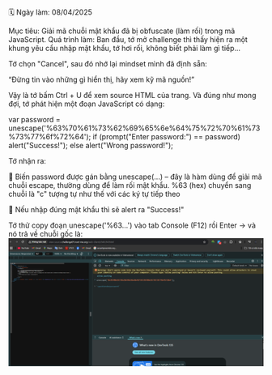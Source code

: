 🗓 Ngày làm: 08/04/2025

Mục tiêu:
Giải mã chuỗi mật khẩu đã bị obfuscate (làm rối) trong mã JavaScript.
Quá trình làm:
Ban đầu, tớ mở challenge thì thấy hiện ra một khung yêu cầu nhập mật khẩu, tớ hơi rối, không biết phải làm gì tiếp...

Tớ chọn "Cancel", sau đó nhớ lại mindset mình đã định sẵn:

“Đừng tin vào những gì hiển thị, hãy xem kỹ mã nguồn!”

Vậy là tớ bấm Ctrl + U để xem source HTML của trang. Và đúng như mong đợi, tớ phát hiện một đoạn JavaScript có dạng:

   var password = unescape('%63%70%61%73%62%69%65%6e%64%75%72%70%61%73%73%77%6f%72%64');
   if (prompt("Enter password:") == password) alert("Success!");
   else alert("Wrong password!");

Tớ nhận ra:

   🔸 Biến password được gán bằng unescape(...) – đây là hàm dùng để giải mã chuỗi escape, thường dùng để làm rối mật khẩu. %63 (hex) chuyển sang chuỗi là "c" tượng tự như thế với các ký tự tiếp theo

   🔸 Nếu nhập đúng mật khẩu thì sẽ alert ra "Success!"

Tớ thử copy đoạn unescape('%63...') vào tab Console (F12) rồi Enter → và nó trả về chuỗi gốc là:
![console giải mã](https://github.com/monkey1112004/writeups-ctf/raw/main/root-me/Web-client/images/Javascript_Obfuscation_1.png)


